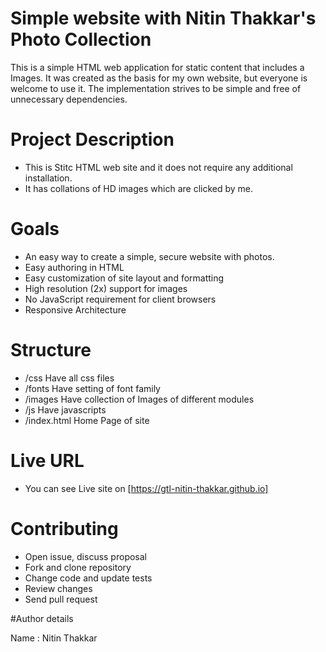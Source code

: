 # Simple website with Nitin Thakkar's Photo Collection

This is a simple HTML web application for static content that includes a Images. It was created as the basis for my own website, but everyone is welcome to use it. The implementation strives to be simple and free of unnecessary dependencies.

# Project Description 

- This is Stitc HTML web site and it does not require any additional installation.
- It has collations of HD images which are clicked by me.

# Goals

- An easy way to create a simple, secure website with  photos.
- Easy authoring in HTML
- Easy customization of site layout and formatting
- High resolution (2x) support for images
- No JavaScript requirement for client browsers
- Responsive  Architecture

# Structure

- /css Have all css files
- /fonts Have setting of font family
- /images Have collection of Images of different modules
- /js Have javascripts
- /index.html Home Page of site

# Live URL

- You can see Live site on [https://gtl-nitin-thakkar.github.io]
# Contributing

- Open issue, discuss proposal
- Fork and clone repository
- Change code and update tests
- Review changes
- Send pull request
 

#Author details

Name : Nitin Thakkar



